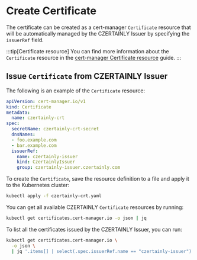 # Create Certificate

The certificate can be created as a cert-manager `Certificate` resource that will be automatically managed by the CZERTAINLY Issuer by specifying the `issuerRef` field.

:::tip[Certificate resource]
You can find more information about the `Certificate` resource in the [cert-manager Certificate resource](https://cert-manager.io/docs/concepts/certificate/) guide.
:::


## Issue `Certificate` from CZERTAINLY Issuer

The following is an example of the `Certificate` resource:
```yaml
apiVersion: cert-manager.io/v1
kind: Certificate
metadata:
  name: czertainly-crt
spec:
  secretName: czertainly-crt-secret
  dnsNames:
  - foo.example.com
  - bar.example.com
  issuerRef:
    name: czertainly-issuer
    kind: CzertainlyIssuer
    group: czertainly-issuer.czertainly.com
```

To create the `Certificate`, save the resource definition to a file and apply it to the Kubernetes cluster:
```bash
kubectl apply -f czertainly-crt.yaml
```

You can get all available CZERTAINLY `Certificate` resources by running:
```bash
kubectl get certificates.cert-manager.io -o json | jq
```

To list all the certificates issued by the CZERTAINLY Issuer, you can run:
```bash
kubectl get certificates.cert-manager.io \
  -o json \
  | jq '.items[] | select(.spec.issuerRef.name == "czertainly-issuer")'
```
